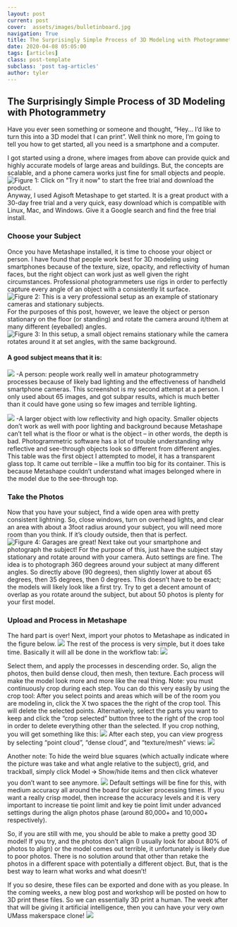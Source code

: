 ```yaml
---
layout: post
current: post
cover:  assets/images/bulletinboard.jpg
navigation: True
title: The Surprisingly Simple Process of 3D Modeling with Photogrammetry
date: 2020-04-08 05:05:00
tags: [articles]
class: post-template
subclass: 'post tag-articles'
author: tyler
---
```

## The Surprisingly Simple Process of 3D Modeling with Photogrammetry

Have you ever seen something or someone and thought, “Hey… I’d like to turn this into a 3D model that I can print”. Well think no more, I’m going to tell you how to get started, all you need is a smartphone and a computer. 

I got started using a drone, where images from above can provide quick and highly accurate models of large areas and buildings. But, the concepts are scalable, and a phone camera works just fine for small objects and people. 
![Figure 1: Click on "Try it now" to start the free trial and download the product.](assets/images/photogram/agisoft-screenshot.png)
Anyway, I used Agisoft Metashape to get started. It is a great product with a 30-day free trial and a very quick, easy download which is compatible
with Linux, Mac, and Windows. Give it a Google
search and find the free trial install.

### Choose your Subject
Once you have Metashape installed, it is time to choose your object or person. I have found that people work best for 3D modeling using smartphones because of the texture, size, opacity, and reflectivity of human faces, but the right object can work just as well given the right circumstances. Professional photogrammeters use rigs in order to perfectly capture every angle of an object with a consistently lit surface.
![Figure 2: This is a very professional setup as an example of stationary cameras and stationary subjects.](assets/images/photogram/camera-setup.png)
For the purposes of this post, however, we leave the object or person stationary on the floor (or standing) and rotate the camera around it/them at many different (eyeballed) angles.
![Figure 3: In this setup, a small object remains stationary while the camera rotates around it at set angles, with the same background.](assets/images/photogram/at-home.png)

#### A good subject means that it is:

![](assets/images/photogram/face.png)
-A person: people work really well in amateur photogrammetry processes because of likely bad lighting and the effectiveness of handheld smartphone cameras. This screenshot is my second attempt at a person. I only used about 65 images, and got subpar results, which is much better than it could have gone using so few images and terrible lighting.

![](assets/images/photogram/weird-fuckin-thing.png)
-A larger object with low reflectivity and high opacity. Smaller objects don’t work as well with poor lighting and background because Metashape can’t tell what is the floor or what is the object – in other words, the depth is bad. Photogrammetric software has a lot of trouble understanding why reflective and see-through objects look so different from different angles. This table was the first object I attempted to model, it has a transparent glass top. It came out terrible – like a muffin too big for its container. This is because Metashape couldn’t understand what images belonged where in the model due to the see-through top. 

### Take the Photos

Now that you have your subject, find a wide open area with pretty consistent lightning. So, close windows, turn on overhead lights, and clear an area with about a 3foot radius around your subject, you will need more room than you think. If it’s cloudy outside, then that is perfect.
![Figure 4: Garages are great!](assets/images/photogram/garage.png)
Next take out your smartphone and photograph the subject! For the purpose of this, just have the subject stay stationary and rotate around with your camera. Auto settings are fine. The idea is to photograph 360 degrees around your subject at many different angles. So directly above (90 degrees), then slightly lower at about 65 degrees, then 35 degrees, then 0 degrees. This doesn’t have to be exact; the models will likely look like a first try. Try to get a decent amount of overlap as you rotate around the subject, but about 50 photos is plenty for your first model. 

### Upload and Process in Metashape

The hard part is over! Next, import your photos to Metashape as indicated in the figure below.
![](assets/images/photogram/metashape.png)
The rest of the process is very simple, but it does take time. Basically it will all be done in the workflow tab: 
![](assets/images/photogram/selection.png)

Select them, and apply the processes in descending order. So, align the photos, then build dense cloud, then mesh, then texture. Each process will make the model look more and more like the real thing. Note: you must continuously crop during each step. You can do this very easily by using the crop tool: 
After you select points and areas which will be of the room you are modeling in, click the X two spaces the the right of the crop tool. This will delete the selected points. Alternatively, select the parts you want to keep and click the “crop selected” button three to the right of the crop tool in order to delete everything other than the selected. If you crop nothing, you will get something like this: 
![](assets/images/photogram/photogram-finished.png)
After each step, you can view progress by selecting “point cloud”, “dense cloud”, and “texture/mesh” views: 
![](assets/images/photogram/textures.png)

Another note: To hide the weird blue squares (which actually indicate where the picture was take and what angle relative to the subject), grid, and trackball, simply click Model 🡪 Show/hide items and then click whatever you don’t want to see anymore. 
![](assets/images/photogram/fix.png)
Default settings will be fine for this, with medium accuracy all around the board for quicker processing times. If you want a really crisp model, then increase the accuracy levels and it is very important to increase tie point limit and key tie point limit under advanced settings during the align photos phase (around 80,000+ and 10,000+ respectively).

So, if you are still with me, you should be able to make a pretty good 3D model! If you try, and the photos don’t align (I usually look for about 80% of photos to align) or the model comes out terrible, it unfortunately is likely due to poor photos. There is no solution around that other than retake the photos in a different space with potentially a different object. But, that is the best way to learn what works and what doesn’t! 

If you so desire, these files can be exported and done with as you please. In the coming weeks, a new blog post and workshop will be posted on how to 3D print these files. So we can essentially 3D print a human. The week after that will be giving it artificial intelligence, then you can have your very own UMass makerspace clone!
![](assets/images/photogram/spiderman-pointing.png)

